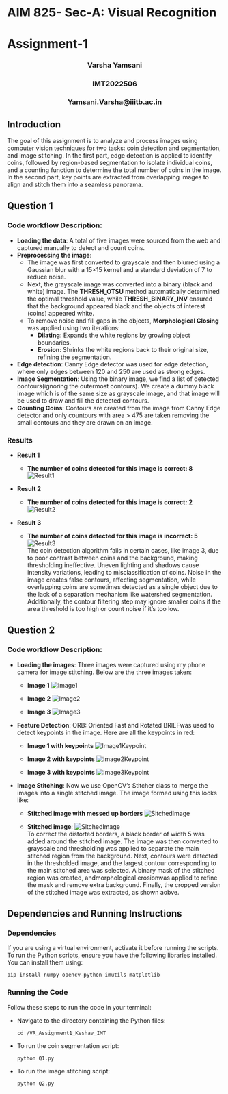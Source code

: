 # AIM 825- Sec-A: Visual Recognition

# Assignment-1

<h3 align="center">Varsha Yamsani</h3>
<h3 align="center">IMT2022506</h3>
<h3 align="center">Yamsani.Varsha@iiitb.ac.in</h3>

## Introduction

The goal of this assignment is to analyze and process images using computer vision techniques for two tasks: coin detection and segmentation, and image stitching. In the first
part, edge detection is applied to identify coins, followed by region-based segmentation to
isolate individual coins, and a counting function to determine the total number of coins in
the image. In the second part, key points are extracted from overlapping images to align
and stitch them into a seamless panorama.

## Question 1

### Code workflow Description:
- **Loading the data**: A total of five images were sourced from the web and captured
    manually to detect and count coins.
- **Preprocessing the image**: 
    - The image was first converted to grayscale and then blurred using a Gaussian blur with a 15×15 kernel and a standard deviation of 7 to reduce noise.
    - Next, the grayscale image was converted into a binary (black and white)
       image. The **THRESH_OTSU** method automatically determined the optimal threshold value, while **THRESH_BINARY_INV** ensured that the
       background appeared black and the objects of interest (coins) appeared
       white.
    - To remove noise and fill gaps in the objects, **Morphological Closing** was
       applied using two iterations: <br>
       - **Dilating**: Expands the white regions by growing object boundaries.<br>
       - **Erosion**:  Shrinks the white regions back to their original size, refining the segmentation.
- **Edge detection**:  Canny Edge detector was used for edge detection, where only
    edges between 120 and 250 are used as strong edges.
- **Image Segmentation**:  Using the binary image, we find a list of detected contours(ignoring the outermost contours). We create a dummy black image which is
    of the same size as grayscale image, and that image will be used to draw and fill
    the detected contours.
- **Counting Coins**: Contours are created from the image from Canny Edge detector
    and only countours with area > 475 are taken removing the small contours and
    they are drawn on an image.


### Results

- **Result 1**
   - **The number of coins detected for this image is correct: 8**<br> ![Result1](https://github.com/keshavv79/VR_Assignment1_Varsha_IMT2022506/blob/main/ResultsForGit/Result1.png) 

- **Result 2**
   - **The number of coins detected for this image is correct: 2**<br> ![Result2](https://github.com/keshavv79/VR_Assignment1_Varsha_IMT2022506/blob/main/ResultsForGit/Result2.png)
- **Result 3**
   - **The number of coins detected for this image is incorrect: 5** <br> ![Result3](https://github.com/keshavv79/VR_Assignment1_Varsha_IMT2022506/blob/main/ResultsForGit/Result3.png)
<br>The coin detection algorithm fails in certain cases, like image 3, due to poor contrast between coins and the background, making thresholding ineffective. Uneven lighting and
shadows cause intensity variations, leading to misclassification of coins. Noise in the
image creates false contours, affecting segmentation, while overlapping coins are sometimes detected as a single object due to the lack of a separation mechanism like watershed
segmentation. Additionally, the contour filtering step may ignore smaller coins if the area
threshold is too high or count noise if it’s too low.

## Question 2

### Code workflow Description:

- **Loading the images**: Three images were captured using my phone camera for
    image stitching. Below are the three images taken:<br>
  - **Image 1**
  ![Image1](https://github.com/keshavv79/VR_Assignment1_Varsha_IMT2022506/blob/main/Question2Images/First.jpg) <br>

   - **Image 2**
    ![Image2](https://github.com/keshavv79/VR_Assignment1_Varsha_IMT2022506/blob/main/Question2Images/second.jpg)<br>
  - **Image 3**
    ![Image3](https://github.com/keshavv79/VR_Assignment1_Varsha_IMT20225060/blob/main/Question2Images/third.jpg)<br>

- **Feature Detection**: ORB: Oriented Fast and Rotated BRIEFwas used to detect keypoints in the image. Here are all the keypoints in red: <br>
  - **Image 1 with keypoints**
  ![Image1Keypoint](https://github.com/keshavv79/VR_Assignment1_Varsha_IMT2022506/blob/main/Q2Outputs/keypoints_1.png) <br>

   - **Image 2 with keypoints**
    ![Image2Keypoint](https://github.com/keshavv79/VR_Assignment1_Varsha_IMT2022506/blob/main/Q2Outputs/keypoints_2.png)<br>
  - **Image 3 with keypoints**
    ![Image3Keypoint](https://github.com/keshavv79/VR_Assignment1_Varsha_IMT2022506/blob/main/Q2Outputs/keypoints_3.png)<br>




- **Image Stitching**: Now we use OpenCV’s Stitcher class to merge the images into
    a single stitched image. The image formed using this looks like:

  - **Stitched image with messed up borders**
    ![SitchedImage](https://github.com/keshavv79/VR_Assignment1_Varsha_IMT2022506/blob/main/Q2Outputs/stitchedOutput.png)<br>
    
  - **Stitched image**:
    ![SitchedImage](https://github.com/keshavv79/VR_Assignment1_Varsha_IMT2022506/blob/main/Q2Outputs/stitchedOutputProcessed.png)<br>
    To correct the distorted borders, a black border of width 5 was added around the
stitched image. The image was then converted to grayscale and thresholding was
applied to separate the main stitched region from the background.
Next, contours were detected in the thresholded image, and the largest contour corresponding
to the main stitched area was selected. A binary mask of the stitched region
was created, andmorphological erosionwas applied to refine the mask and remove extra background. Finally, the cropped version of the stitched image was
extracted, as shown aobve. <br>


## Dependencies and Running Instructions

### Dependencies

If you are using a virtual environment, activate it before running the scripts. To run the
Python scripts, ensure you have the following libraries installed. You can install them
using:
```
pip install numpy opencv-python imutils matplotlib
```
### Running the Code

Follow these steps to run the code in your terminal:

- Navigate to the directory containing the Python files:
  ```
  cd /VR_Assignment1_Keshav_IMT
  ```
- To run the coin segmentation script:
  ```
  python Q1.py
  ```
- To run the image stitching script:
   ```
  python Q2.py
    ```


